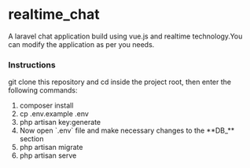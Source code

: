 <!DOCTYPE html>
<html>
<body>
<h1>realtime_chat</h1>
<p>A laravel chat application build using vue.js and realtime technology.You can modify the application as per you needs.
</p>
<h3> Instructions</h3>
<p>git clone this repository and cd inside the project root, then enter the following commands:</p>
<ol>
<li>composer install</li>
<li>cp .env.example .env</li>
<li>php artisan key:generate</li>
<li>Now open `.env` file and make necessary changes to the **DB_** section</li>
<li>php artisan migrate</li>
<li>php artisan serve</li>
</ol>
  
</body>
</html>
